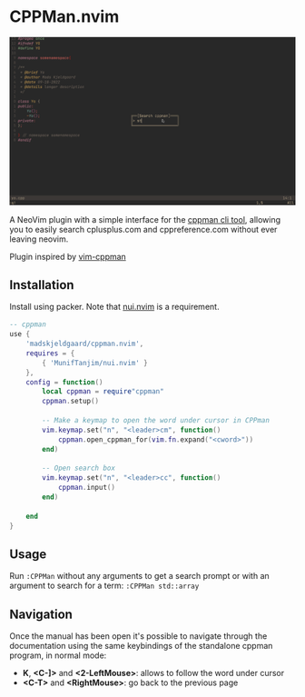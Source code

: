 # CPPMan.nvim

![in action](cppman.gif)

A NeoVim plugin with a simple interface for the [cppman cli tool](https://github.com/aitjcize/cppman), allowing you to easily search cplusplus.com and cppreference.com without ever leaving neovim.

Plugin inspired by [vim-cppman](https://github.com/gauteh/vim-cppman)

## Installation

Install using packer. Note that [nui.nvim](https://github.com/MunifTanjim/nui.nvim) is a requirement.

```lua
-- cppman
use {
	'madskjeldgaard/cppman.nvim',
	requires = {
		{ 'MunifTanjim/nui.nvim' }
	},
	config = function()
		local cppman = require"cppman"
		cppman.setup()

		-- Make a keymap to open the word under cursor in CPPman
		vim.keymap.set("n", "<leader>cm", function()
			cppman.open_cppman_for(vim.fn.expand("<cword>"))
		end)

		-- Open search box
		vim.keymap.set("n", "<leader>cc", function()
			cppman.input()
		end)

	end
}
```

## Usage

Run `:CPPMan` without any arguments to get a search prompt or with an argument to search for a term: `:CPPMan std::array`

## Navigation
Once the manual has been open it's possible to navigate through the documentation using the same keybindings of the standalone cppman program, in normal mode:
* **K**, **<C-]>** and **<2-LeftMouse>**: allows to follow the word under cursor
* **\<C-T\>** and **\<RightMouse\>**: go back to the previous page

